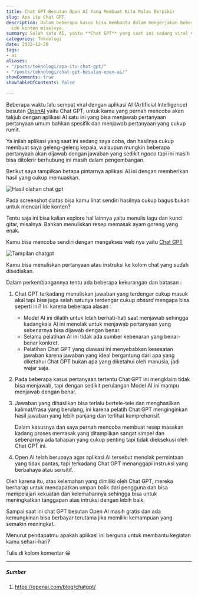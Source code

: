 ```yaml
---
title: Chat GPT Besutan Open AI Yang Membuat Kita Malas Berpikir
slug: Apa itu Chat GPT
description: Dalam beberapa kasus bisa membantu dalam mengerjakan beberapa hal, membuat
  ide konten misalnya.
summary: Salah satu AI, yaitu **Chat GPT** yang saat ini sedang viral memiliki kemampuan bisa menjawab pertanyaan umum bahkan spesifik, kamu pasti akan takjub ketika pertama kali mencobanya.
categories: Teknologi
date: 2022-12-20
tags:
- ai
aliases:
- "/posts/teknologi/apa-itu-chat-gpt/"
- "/posts/teknologi/chat-gpt-besutan-open-ai/"
showComments: true
showTableOfContents: false

---
```

Beberapa waktu lalu sempat viral dengan aplikasi AI (Artificial Intelligence) besutan [OpenAI](https://openai.com/) yaitu Chat GPT, untuk kamu yang pernah mencoba akan takjub dengan aplikasi AI satu ini yang bisa menjawab pertanyaan pertanyaan umum bahkan spesifik dan menjawab pertanyaan yang cukup rumit.

Ya inilah aplikasi yang saat ini sedang saya coba, dan hasilnya cukup membuat saya geleng-geleng kepala, walaupun mungkin beberapa pertanyaan akan dijawab dengan jawaban yang sedikit _ngaco_ tapi ini masih bisa ditolerir berhubung ini masih dalam pengembangan.

<div>
<script async src="https://pagead2.googlesyndication.com/pagead/js/adsbygoogle.js?client=ca-pub-1028861450285140"
     crossorigin="anonymous"></script>
<!-- Iklan horizontal -->
<ins class="adsbygoogle"
     style="display:block"
     data-ad-client="ca-pub-1028861450285140"
     data-ad-slot="1294831496"
     data-ad-format="auto"
     data-full-width-responsive="true"></ins>
<script>
     (adsbygoogle = window.adsbygoogle || []).push({});
</script>
</div>

Berikut saya tampilkan betapa pintarnya aplikasi AI ini dengan memberikan hasil yang cukup memuaskan.

![Hasil olahan chat gpt](/img/chatgpt-hasil.png)

Pada screenshot diatas bisa kamu lihat sendiri hasilnya cukup bagus bukan untuk mencari ide konten?

Tentu saja ini bisa kalian explore hal lainnya yaitu menulis lagu dan kunci gitar, misalnya. Bahkan menuliskan resep memasak ayam goreng yang enak.

Kamu bisa mencoba sendiri dengan mengakses web nya yaitu [Chat GPT](https://chat.openai.com/chat)

![Tampilan chatgpt](/img/chatgpt-homepage.png)

Kamu bisa menuliskan pertanyaan atau instruksi ke kolom chat yang sudah disediakan.

Dalam perkembangannya tentu ada beberapa kekurangan dan batasan :

1. Chat GPT terkadang menuliskan jawaban yang terdengar cukup masuk akal tapi bisa juga salah satunya terdengar cukup _absurd_ mengapa bisa seperti ini? Ini karena beberapa alasan :
   * Model AI ini dilatih untuk lebih berhati-hati saat menjawab sehingga kadangkala AI ini menolak untuk menjawab pertanyaan yang sebenarnya bisa dijawab dengan benar.
   * Selama pelatihan AI ini tidak ada sumber kebenaran yang benar-benar konkret.
   * Pelatihan Chat GPT yang diawasi ini menyebabkan kesesatan jawaban karena jawaban yang ideal bergantung dari apa yang diketahui Chat GPT bukan apa yang diketahui oleh manusia, jadi wajar saja.
2. Pada beberapa kasus pertanyaan tertentu Chat GPT ini mengklaim tidak bisa menjawab, tapi dengan sedikit perulangan Model AI ini mampu menjawab dengan benar.
3. Jawaban yang dihasilkan bisa terlalu bertele-tele dan menghasilkan kalimat/frasa yang berulang, ini karena pelatih Chat GPT menginginkan hasil jawaban yang lebih panjang dan terlihat komprehensif.

   Dalam kasusnya dan saya pernah mencoba membuat resep masakan kadang proses memasak yang ditampilkan sangat simpel dan sebenarnya ada tahapan yang cukup penting tapi tidak dieksekusi oleh Chat GPT ini.
4. Open AI telah berupaya agar aplikasi AI tersebut menolak permintaan yang tidak pantas, tapi terkadang Chat GPT menanggapi instruksi yang berbahaya atau sensitif.

Oleh karena itu, atas kelemahan yang dimiliki oleh Chat GPT, mereka berharap untuk mendapatkan umpan balik dari pengguna dan bisa mempelajari kekuatan dan kelemahannya sehingga bisa untuk meningkatkan tanggapan atas intruksi dengan lebih baik.

Sampai saat ini chat GPT besutan Open AI masih gratis dan ada kemungkinan bisa berbayar terutama jika memiliki kemampuan yang semakin meningkat.

Menurut pendapatmu apakah aplikasi ini berguna untuk membantu kegiatan kamu sehari-hari?

Tulis di kolom komentar 😀

***

##### Sumber

1. https://openai.com/blog/chatgpt/

<div>
<script async src="https://pagead2.googlesyndication.com/pagead/js/adsbygoogle.js?client=ca-pub-1028861450285140"
     crossorigin="anonymous"></script>
<!-- Iklan horizontal -->
<ins class="adsbygoogle"
     style="display:block"
     data-ad-client="ca-pub-1028861450285140"
     data-ad-slot="1294831496"
     data-ad-format="auto"
     data-full-width-responsive="true"></ins>
<script>
     (adsbygoogle = window.adsbygoogle || []).push({});
</script>
</div>